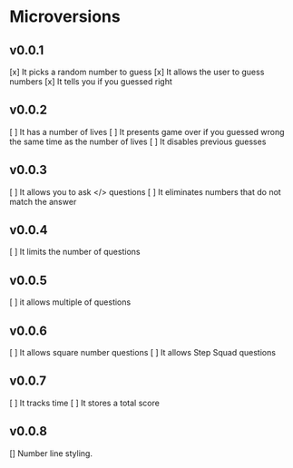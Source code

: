# Microversions

## v0.0.1
[x] It picks a random number to guess
[x] It allows the user to guess numbers
[x] It tells you if you guessed right

## v0.0.2
[ ] It has a number of lives
[ ] It presents game over if you guessed wrong the same time as the number of lives
[ ] It disables previous guesses

## v0.0.3
[ ] It allows you to ask </> questions
[ ] It eliminates numbers that do not match the answer

## v0.0.4
[ ] It limits the number of questions

## v0.0.5
[ ] it allows multiple of questions

## v0.0.6
[ ] It allows square number questions
[ ] It allows Step Squad questions

## v0.0.7
[ ] It tracks time
[ ] It stores a total score

## v0.0.8
[] Number line styling.

